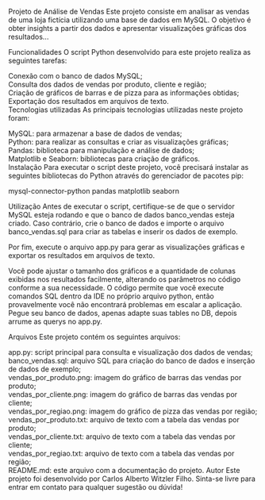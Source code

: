 Projeto de Análise de Vendas
Este projeto consiste em analisar as vendas de uma loja fictícia utilizando uma base de dados em MySQL. O objetivo é obter insights a partir dos dados e apresentar visualizações gráficas dos resultados...

Funcionalidades
O script Python desenvolvido para este projeto realiza as seguintes tarefas:

Conexão com o banco de dados MySQL;<br>
Consulta dos dados de vendas por produto, cliente e região;<br>
Criação de gráficos de barras e de pizza para as informações obtidas;<br>
Exportação dos resultados em arquivos de texto.<br>
Tecnologias utilizadas
As principais tecnologias utilizadas neste projeto foram:

MySQL: para armazenar a base de dados de vendas;<br>
Python: para realizar as consultas e criar as visualizações gráficas;<br>
Pandas: biblioteca para manipulação e análise de dados;<br>
Matplotlib e Seaborn: bibliotecas para criação de gráficos.<br>
Instalação
Para executar o script deste projeto, você precisará instalar as seguintes bibliotecas do Python através do gerenciador de pacotes pip:

mysql-connector-python
pandas
matplotlib
seaborn

Utilização
Antes de executar o script, certifique-se de que o servidor MySQL esteja rodando e que o banco de dados banco_vendas esteja criado. Caso contrário, crie o banco de dados e importe o arquivo banco_vendas.sql para criar as tabelas e inserir os dados de exemplo.


Por fim, execute o arquivo app.py para gerar as visualizações gráficas e exportar os resultados em arquivos de texto.

Você pode ajustar o tamanho dos gráficos e a quantidade de colunas exibidas nos resultados facilmente, alterando os parâmetros no código conforme a sua necessidade.
O código permite que você execute comandos SQL dentro da IDE no próprio arquivo python, então provavelmente você não encontrará problemas em escalar a aplicação.
Pegue seu banco de dados, apenas adapte suas tables no DB, depois arrume as querys no app.py.

Arquivos
Este projeto contém os seguintes arquivos:

app.py: script principal para consulta e visualização dos dados de vendas;<br>
banco_vendas.sql: arquivo SQL para criação do banco de dados e inserção de dados de exemplo;<br>
vendas_por_produto.png: imagem do gráfico de barras das vendas por produto;<br>
vendas_por_cliente.png: imagem do gráfico de barras das vendas por cliente;<br>
vendas_por_regiao.png: imagem do gráfico de pizza das vendas por região;<br>
vendas_por_produto.txt: arquivo de texto com a tabela das vendas por produto;<br>
vendas_por_cliente.txt: arquivo de texto com a tabela das vendas por cliente;<br>
vendas_por_regiao.txt: arquivo de texto com a tabela das vendas por região;<br>
README.md: este arquivo com a documentação do projeto.
Autor
Este projeto foi desenvolvido por Carlos Alberto Witzler Filho. Sinta-se livre para entrar em contato para qualquer sugestão ou dúvida!
